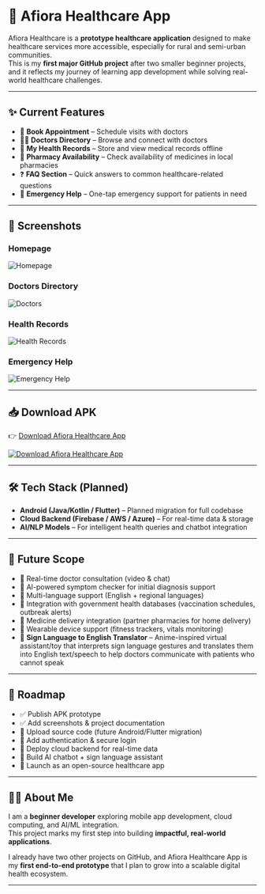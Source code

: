 # 📱 Afiora Healthcare App  

Afiora Healthcare is a **prototype healthcare application** designed to make healthcare services more accessible, especially for rural and semi-urban communities.  
This is my **first major GitHub project** after two smaller beginner projects, and it reflects my journey of learning app development while solving real-world healthcare challenges.  

---

## ✨ Current Features  

- 🏥 **Book Appointment** – Schedule visits with doctors  
- 👨‍⚕️ **Doctors Directory** – Browse and connect with doctors  
- 📂 **My Health Records** – Store and view medical records offline  
- 💊 **Pharmacy Availability** – Check availability of medicines in local pharmacies  
- ❓ **FAQ Section** – Quick answers to common healthcare-related questions  
- 🚨 **Emergency Help** – One-tap emergency support for patients in need  

---

## 📸 Screenshots  

### Homepage  
![Homepage](screenshot1homepage.jpg)  

### Doctors Directory  
![Doctors](Screenshot2.jpg.png)  

### Health Records  
![Health Records](screenshot3.jpg)  

### Emergency Help  
![Emergency Help](screenshot4.jpg)  

---

## 📥 Download APK  

👉 [Download Afiora Healthcare App](https://tinyurl.com/afiora-healthcare)  

[![Download Afiora Healthcare App](https://img.shields.io/badge/Download-Afiora%20Healthcare%20App-brightgreen?style=for-the-badge&logo=android)](https://tinyurl.com/afiora-healthcare)  

---

## 🛠️ Tech Stack (Planned)  

- **Android (Java/Kotlin / Flutter)** – Planned migration for full codebase  
- **Cloud Backend (Firebase / AWS / Azure)** – For real-time data & storage  
- **AI/NLP Models** – For intelligent health queries and chatbot integration  

---

## 🚀 Future Scope  

- 🔲 Real-time doctor consultation (video & chat)  
- 🔲 AI-powered symptom checker for initial diagnosis support  
- 🔲 Multi-language support (English + regional languages)  
- 🔲 Integration with government health databases (vaccination schedules, outbreak alerts)  
- 🔲 Medicine delivery integration (partner pharmacies for home delivery)  
- 🔲 Wearable device support (fitness trackers, vitals monitoring)  
- 🔲 **Sign Language to English Translator** – Anime-inspired virtual assistant/toy that interprets sign language gestures and translates them into English text/speech to help doctors communicate with patients who cannot speak  

---

## 📌 Roadmap  

- ✅ Publish APK prototype  
- ✅ Add screenshots & project documentation  
- 🔲 Upload source code (future Android/Flutter migration)  
- 🔲 Add authentication & secure login  
- 🔲 Deploy cloud backend for real-time data  
- 🔲 Build AI chatbot + sign language assistant  
- 🔲 Launch as an open-source healthcare app  

---

## 👩‍💻 About Me  

I am a **beginner developer** exploring mobile app development, cloud computing, and AI/ML integration.  
This project marks my first step into building **impactful, real-world applications**.  

I already have two other projects on GitHub, and Afiora Healthcare App is my **first end-to-end prototype** that I plan to grow into a scalable digital health ecosystem.  

---
